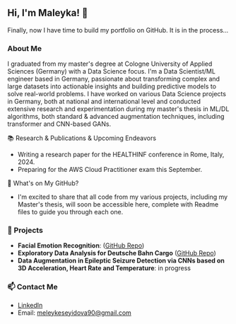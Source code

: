 ## Hi, I'm  Maleyka! 👋

Finally, now I have time to build my portfolio on GitHub. It is in the process...

### About Me
I graduated from my master's degree at Cologne University of Applied Sciences (Germany) with a Data Science
focus. 
I'm a Data Scientist/ML engineer based in Germany, passionate about transforming complex and large datasets
into actionable insights and building predictive models to solve real-world problems.
I have worked on various Data Science projects in Germany, both at national and international
level and conducted extensive research and experimentation during my master's thesis in ML/DL 
algorithms, both standard & advanced augmentation techniques,  including transformer and CNN-based GANs.

📚 Research & Publications & Upcoming Endeavors

- Writing a research paper for the HEALTHINF conference in Rome, Italy, 2024.
- Preparing for the AWS Cloud Practitioner exam this September.

🔗 What's on My GitHub?
- I'm excited to share that all code from my various projects, including my Master's thesis, will soon be accessible here,
complete with Readme files to guide you through each one.

### 🌱 Projects
- **Facial Emotion Recognition**: ([GitHub Repo](https://github.com/Maleyka-gh/Facial_Emotion_Recognition))
- **Exploratory Data Analysis for Deutsche Bahn Cargo** ([GitHub Repo](https://github.com/Maleyka-gh/DB_Regio_EDA))
- **Data Augmentation in Epileptic Seizure Detection via CNNs based on 3D Acceleration, Heart Rate and Temperature**: in progress

### 📫 Contact Me
- [LinkedIn](https://www.linkedin.com/in/maleyka-s-0b2363227)
- Email: meleykeseyidova90@gmail.com


